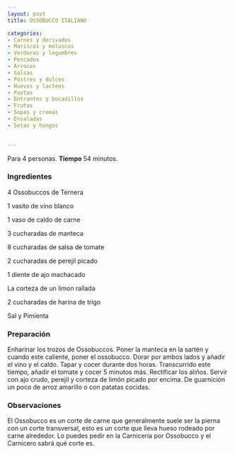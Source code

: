```yaml
---
layout: post
title: OSSOBUCCO ITALIANO

categories:
- Carnes y derivados
- Mariscos y moluscos
- Verduras y legumbres
- Pescados
- Arroces
- Salsas
- Postres y dulces
- Huevos y lacteos
- Pastas
- Entrantes y bocadillos
- Frutas
- Sopas y cremas
- Ensaladas
- Setas y hongos
 

---
```


Para 4 personas.
<b>Tiempo</b> 54 minutos.

<h3>Ingredientes</h3>

4 Ossobuccos de Ternera

1 vasito de vino blanco

1 vaso de caldo de carne

3 cucharadas de manteca

8 cucharadas de salsa de tomate

2 cucharadas de perejil picado

1 diente de ajo machacado

La corteza de un limon rallada

2 cucharadas de harina de trigo

Sal y Pimienta

<h3>Preparación</h3>

Enharinar los trozos de Ossobuccos. Poner la manteca en la sartén y cuando este caliente, poner el ossobucco. Dorar por ambos lados y añadir el vino y el caldo. Tapar y cocer durante dos horas. Transcurrido este tiempo, añadir el tomate y cocer 5 minutos más. Rectificar los aliños. Servir con ajo crudo, perejil y corteza de limón picado por encima. De guarnición un poco de arroz amarillo o con patatas cocidas.

<h3>Observaciones</h3>

El Ossobucco es un corte de carne que generalmente suele ser la pierna con un corte transversal, esto es un corte que lleva hueso rodeado por carne alrededor. Lo puedes pedir en la Carnicería por Ossobucco y el Carnicero sabrá qué corte es.

